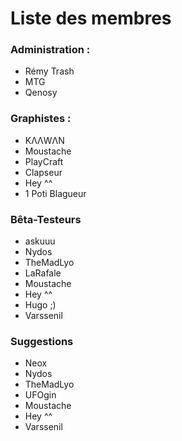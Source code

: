 # Liste des membres

### Administration :

- Rémy Trash
- MTG
- Qenosy

### Graphistes :

- KΛΛWΛΝ
- Moustache
- PlayCraft
- Clapseur
- Hey ^^
- 1 Poti Blagueur

### Bêta-Testeurs

- askuuu
- Nydos
- TheMadLyo
- LaRafale
- Moustache
- Hey ^^
- Hugo ;)
- Varssenil

### Suggestions

- Neox
- Nydos
- TheMadLyo
- UFOgin
- Moustache
- Hey ^^
- Varssenil
